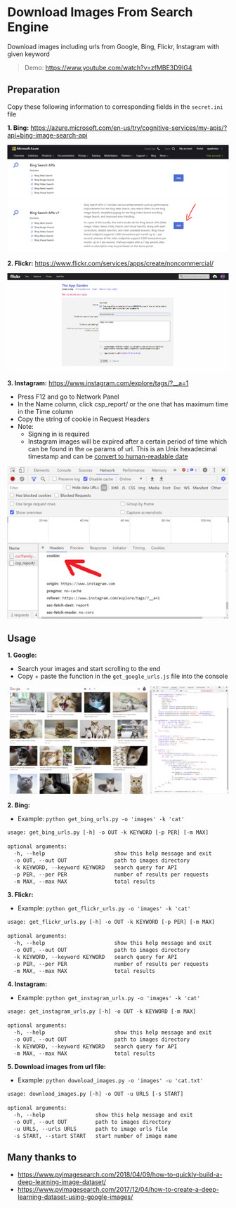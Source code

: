 # Download Images From Search Engine

Download images including urls from Google, Bing, Flickr, Instagram with given keyword

> Demo: https://www.youtube.com/watch?v=zfMBE3D9IG4

## Preparation

Copy these following information to corresponding fields in the `secret.ini` file

**1. Bing:** https://azure.microsoft.com/en-us/try/cognitive-services/my-apis/?api=bing-image-search-api

![](https://raw.githubusercontent.com/18520339/image-search-downloader/main/images/bing.png)

**2. Flickr:** https://www.flickr.com/services/apps/create/noncommercial/

![](https://raw.githubusercontent.com/18520339/image-search-downloader/main/images/flickr.png)

**3. Instagram:** https://www.instagram.com/explore/tags/?__a=1

-   Press F12 and go to Network Panel
-   In the Name column, click csp_report/ or the one that has maximum time in the Time column
-   Copy the string of cookie in Request Headers
-   Note:
    - Signing in is required
    - Instagram images will be expired after a certain period of time which can be found in the `oe` params of url. This is an Unix hexadecimal timestamp and can be [convert to human-readable date](https://www.epochconverter.com/hex)
    
![](https://raw.githubusercontent.com/18520339/image-search-downloader/main/images/instagram.png)

## Usage

**1. Google:**

-   Search your images and start scrolling to the end
-   Copy + paste the function in the `get_google_urls.js` file into the console

![](https://raw.githubusercontent.com/18520339/image-search-downloader/main/images/google.png)

**2. Bing:**

-   Example: `python get_bing_urls.py -o 'images' -k 'cat'`

```
usage: get_bing_urls.py [-h] -o OUT -k KEYWORD [-p PER] [-m MAX]

optional arguments:
  -h, --help                      show this help message and exit
  -o OUT, --out OUT               path to images directory
  -k KEYWORD, --keyword KEYWORD   search query for API
  -p PER, --per PER               number of results per requests
  -m MAX, --max MAX               total results
```

**3. Flickr:**

-   Example: `python get_flickr_urls.py -o 'images' -k 'cat'`

```
usage: get_flickr_urls.py [-h] -o OUT -k KEYWORD [-p PER] [-m MAX]

optional arguments:
  -h, --help                      show this help message and exit
  -o OUT, --out OUT               path to images directory
  -k KEYWORD, --keyword KEYWORD   search query for API
  -p PER, --per PER               number of results per requests
  -m MAX, --max MAX               total results
```

**4. Instagram:**

-   Example: `python get_instagram_urls.py -o 'images' -k 'cat'`

```
usage: get_instagram_urls.py [-h] -o OUT -k KEYWORD [-m MAX]

optional arguments:
  -h, --help                      show this help message and exit
  -o OUT, --out OUT               path to images directory
  -k KEYWORD, --keyword KEYWORD   search query for API
  -m MAX, --max MAX               total results
```

**5. Download images from url file:**

-   Example: `python download_images.py -o 'images' -u 'cat.txt'`

```
usage: download_images.py [-h] -o OUT -u URLS [-s START]

optional arguments:
  -h, --help                show this help message and exit
  -o OUT, --out OUT         path to images directory
  -u URLS, --urls URLS      path to image urls file
  -s START, --start START   start number of image name
```

## Many thanks to

-   https://www.pyimagesearch.com/2018/04/09/how-to-quickly-build-a-deep-learning-image-dataset/
-   https://www.pyimagesearch.com/2017/12/04/how-to-create-a-deep-learning-dataset-using-google-images/
